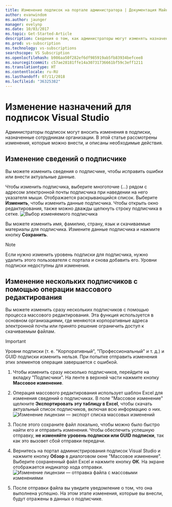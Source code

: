```yaml
---
title: Изменение подписок на портале администратора | Документация Майкрософт
author: evanwindom
ms.author: jaunger
manager: evelynp
ms.date: 10/03/2017
ms.topic: Get-Started-Article
description: Сведения о том, как администраторы могут изменять назначения подписок.
ms.prod: vs-subscription
ms.technology: vs-subscriptions
searchscope: VS Subscription
ms.openlocfilehash: b986aa50f282ef6df985919ab5fb83934befcee8
ms.sourcegitcommit: c57ae28181ffe14a30731736661bf59c3eff1211
ms.translationtype: HT
ms.contentlocale: ru-RU
ms.lasthandoff: 07/11/2018
ms.locfileid: "36325382"
---
```

# <a name="editing-visual-studio-subscription-assignments"></a>Изменение назначений для подписок Visual Studio

Администраторы подписок могут вносить изменения в подписки, назначенные сотрудникам организации.  В этой статье рассмотрены изменения, которые можно внести, и описаны необходимые действия. 

## <a name="making-changes-to-subscriber-information"></a>Изменение сведений о подписчике
Вы можете изменить сведения о подписчике, чтобы исправить ошибки или внести актуальные данные. 

Чтобы изменить подписчика, выберите многоточие (...) рядом с адресом электронной почты подписчика при наведении на него указателя мыши. Отображается раскрывающийся список.  Выберите **Изменить**, чтобы изменить данные подписчика. Чтобы открыть окно редактирования, также можно дважды щелкнуть строку подписчика в сетке.
    ![Выбор изменяемого подписчика](_img\edit-license\select-subscriber.png)

Вы можете изменить имя, фамилию, страну, язык и скачиваемые материалы для подписчика. Измените данные подписчика и нажмите кнопку **Сохранить**.

   > [!NOTE]
   > Если нужно изменить уровень подписки для подписчика, нужно удалить этого пользователя с портала и снова добавить его. Уровни подписки недоступны для изменения.

## <a name="editing-multiple-subscribers-using-bulk-edit"></a>Изменение нескольких подписчиков с помощью операции массового редактирования

Вы можете изменить сразу нескольких подписчиков с помощью процесса массового редактирования. Эта функция используется в основном организациями, где меняются корпоративные адреса электронной почты или принято решение ограничить доступ к скачиваемым файлам. 

   > [!IMPORTANT]
   > Уровни подписки (т. е. "Корпоративный", "Профессиональный" и т. д.) и GUID подписки изменить нельзя.  При попытке отправить изменения этих элементов операция завершается с ошибкой.  

1.  Чтобы изменить сразу несколько подписчиков, перейдите на вкладку "Подписчики". На ленте в верхней части нажмите кнопку **Массовое изменение**. 

2.  Операция массового редактирования использует шаблон Excel для изменения сведений о подписчиках. В поле "Массовое изменение" щелкните **Экспортировать эту таблицу в Excel**, чтобы скачать актуальный список подписчиков, включая всю информацию о них. 
    ![Изменение лицензии — экспорт списка массовых изменений](_img\edit-license\edit-license-bulk-edit-export.png)

3.  После этого сохраните файл локально, чтобы можно было быстро найти его и отправить изменения. Чтобы обеспечить успешную отправку, **не изменяйте уровень подписки или GUID подписки**, так как это вызовет сбой отправки передачи. 

4.  Вернитесь на портал администрирования подписок Visual Studio и нажмите кнопку **Обзор** в диалоговом окне "Массовое изменение". Выберите сохраненный файл Excel и нажмите кнопку **ОК**. На экране отображается индикатор хода отправки.
    ![Изменение лицензии — отправка файла с массовыми изменениями](_img\edit-license\edit-license-bulk-file-upload1.png)

5.  После отправки файла вы увидите уведомление о том, что она выполнена успешно. На этом этапе изменения, которые вы внесли, будут отражены в данных о подписчике. 

